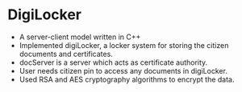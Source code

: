 # DigiLocker
- A server-client model written in C++
- Implemented digiLocker, a locker system for storing the citizen documents and certificates.
- docServer is a server which acts as certificate authority.
- User needs citizen pin to access any documents in digiLocker.
- Used RSA and AES cryptography algorithms to encrypt the data.

